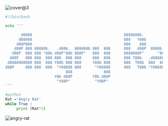 ![cover@3](https://user-images.githubusercontent.com/105137538/167283270-5b1ab7c0-2bc4-4251-8c42-b5f60b5bf053.jpg)

```bash
#!/bin/bash

echo '''

       d8888                                         8888888b.           888    
      d88888                                         888   Y88b          888    
     d88P888                                         888    888          888    
    d88P 888 88888b.   .d88b.  888d888 888  888      888   d88P  8888b.  888888 
   d88P  888 888 "88b d88P"88b 888P"   888  888      8888888P"      "88b 888    
  d88P   888 888  888 888  888 888     888  888      888 T88b   .d888888 888    
 d8888888888 888  888 Y88b 888 888     Y88b 888      888  T88b  888  888 Y88b.  
d88P     888 888  888  "Y88888 888      "Y88888      888   T88b "Y888888  "Y888 
                           888              888                                 
                      Y8b d88P         Y8b d88P                                 
                       "Y88P"           "Y88P"                                  
'''
```




```python
#python
Rat ='Angry Rat'
while True : 
     print (Rat*1)
```


<p align="left"> <img src="https://komarev.com/ghpvc/?username=angry-rat&label=Profile%20views&color=0e75b6&style=flat" alt="angry-rat" /> </p>





<!---
angry-rat/angry-rat is a ✨ special ✨ repository because its `README.md` (this file) appears on your GitHub profile.
You can click the Preview link to take a look at your changes.
--->
